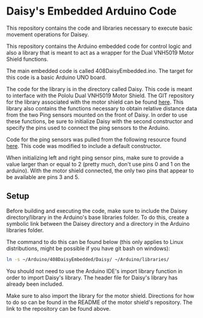 # Daisy's Embedded Arduino Code
This repository contains the code and libraries necessary to execute basic movement operations for Daisey.

This repository contains the Arduino embedded code for control logic and also a library that is meant to act as a wrapper for the Dual VNH5019 Motor Shield functions.

The main embedded code is called 408DaisyEmbedded.ino. The target for this code is a basic Arduino UNO board.

The code for the library is in the directory called Daisy. This code is meant to interface with the Pololu Dual VNH5019 Motor Shield. The GIT repository for the library associated with the motor shield can be found [here](https://github.com/pololu/dual-vnh5019-motor-shield). This library also contains the functions necessary to obtain relative distance data from the two Ping sensors mounted on the front of Daisy. In order to use these functions, be sure to initialize Daisy with the second constructor and specify the pins used to connect the ping sensors to the Arduino.

Code for the ping sensors was pulled from the following resource found [here](https://playground.arduino.cc/Code/NewPing). This code was modified to include a default constructor.

When initializing left and right ping sensor pins, make sure to provide a value larger than or equal to 2 (pretty much, don't use pins 0 and 1 on the arduino).
With the motor shield connected, the only two pins that appear to be available are pins 3 and 5.

## Setup
Before building and executing the code, make sure to include the Daisey directory/library in the Arduino's base libraries folder. To do this, create a symbolic link between the Daisey directory and a directory in the Arduino libraries folder. 

The command to do this can be found below (this only applies to Linux distributions, might be possible if you have git bash on windows):
```bash
ln -s ~/Arduino/408DaisyEmbedded/Daisy/ ~/Arduino/libraries/
```
You should not need to use the Arduino IDE's import library function in order to import Daisy's library. The header file for Daisy's library has already been included.

Make sure to also import the library for the motor shield. Directions for how to do so can be found in the README of the motor shield's repository. The link to the repository can be found above.
